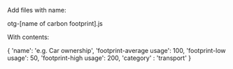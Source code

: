 Add files with name:

otg-[name of carbon footprint].js

With contents:

{
'name': 'e.g. Car ownership',
'footprint-average usage': 100,
'footprint-low usage': 50,
'footprint-high usage': 200,
'category' : 'transport'
}
